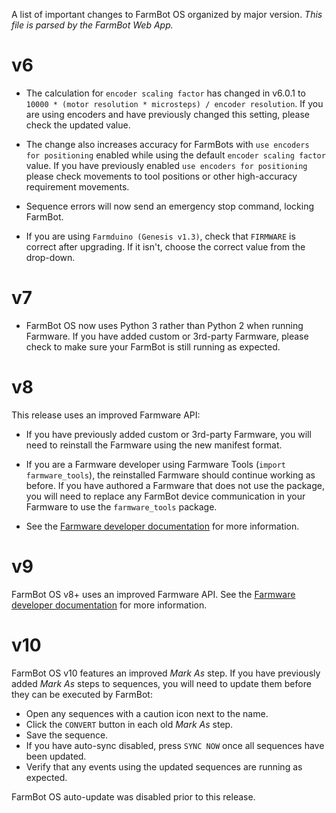 A list of important changes to FarmBot OS organized by major version.
_This file is parsed by the FarmBot Web App._

# v6

* The calculation for `encoder scaling factor` has changed in v6.0.1 to `10000 * (motor resolution * microsteps) / encoder resolution`. If you are using encoders and have previously changed this setting, please check the updated value.

* The change also increases accuracy for FarmBots with `use encoders for positioning` enabled while using the default `encoder scaling factor` value. If you have previously enabled `use encoders for positioning`  please check movements to tool positions or other high-accuracy requirement movements.

* Sequence errors will now send an emergency stop command, locking FarmBot.

* If you are using `Farmduino (Genesis v1.3)`, check that `FIRMWARE` is correct after upgrading. If it isn't, choose the correct value from the drop-down.

# v7

* FarmBot OS now uses Python 3 rather than Python 2 when running Farmware. If you have added custom or 3rd-party Farmware, please check to make sure your FarmBot is still running as expected.

# v8

This release uses an improved Farmware API:
<br>
* If you have previously added custom or 3rd-party Farmware, you will need to reinstall the Farmware using the new manifest format.

* If you are a Farmware developer using Farmware Tools (`import farmware_tools`), the reinstalled Farmware should continue working as before. If you have authored a Farmware that does not use the package, you will need to replace any FarmBot device communication in your Farmware to use the `farmware_tools` package.

* See the [Farmware developer documentation](https://developer.farm.bot/docs/farmware) for more information.

# v9

FarmBot OS v8+ uses an improved Farmware API. See the [Farmware developer documentation](https://developer.farm.bot/docs/farmware) for more information.

# v10

FarmBot OS v10 features an improved *Mark As* step. If you have previously added *Mark As* steps to sequences, you will need to update them before they can be executed by FarmBot:
* Open any sequences with a caution icon next to the name.
* Click the `CONVERT` button in each old *Mark As* step.
* Save the sequence.
* If you have auto-sync disabled, press `SYNC NOW` once all sequences have been updated.
* Verify that any events using the updated sequences are running as expected.

FarmBot OS auto-update was disabled prior to this release.
